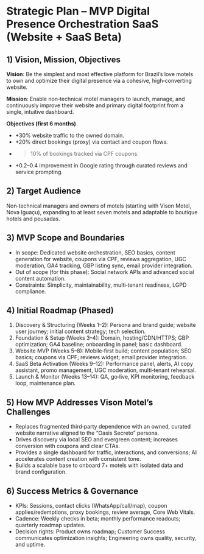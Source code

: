 # Strategic Plan – MVP Digital Presence Orchestration SaaS (Website + SaaS Beta)

## 1) Vision, Mission, Objectives

**Vision**: Be the simplest and most effective platform for Brazil’s love motels to own and optimize their digital presence via a cohesive, high‑converting website.

**Mission**: Enable non‑technical motel managers to launch, manage, and continuously improve their website and primary digital footprint from a single, intuitive dashboard.

**Objectives (first 6 months)**
- +30% website traffic to the owned domain.
- +20% direct bookings (proxy) via contact and coupon flows.
- >10% of bookings tracked via CPF coupons.
- +0.2–0.4 improvement in Google rating through curated reviews and service prompting.

## 2) Target Audience

Non‑technical managers and owners of motels (starting with Vison Motel, Nova Iguaçu), expanding to at least seven motels and adaptable to boutique hotels and pousadas.

## 3) MVP Scope and Boundaries

- In scope: Dedicated website orchestration, SEO basics, content generation for website, coupons via CPF, reviews aggregation, UGC moderation, GA4 tracking, GBP listing sync, email provider integration.
- Out of scope (for this phase): Social network APIs and advanced social content automation.
- Constraints: Simplicity, maintainability, multi‑tenant readiness, LGPD compliance.

## 4) Initial Roadmap (Phased)

1. Discovery & Structuring (Weeks 1–2): Persona and brand guide; website user journey; initial content strategy; tech selection.
2. Foundation & Setup (Weeks 3–4): Domain, hosting/CDN/HTTPS; GBP optimization; GA4 baseline; onboarding in panel; basic dashboard.
3. Website MVP (Weeks 5–8): Mobile‑first build; content population; SEO basics; coupons via CPF; reviews widget; email provider integration.
4. SaaS Beta Activation (Weeks 9–12): Performance panel, alerts, AI copy assistant, promo management, UGC moderation, multi‑tenant rehearsal.
5. Launch & Monitor (Weeks 13–14): QA, go‑live, KPI monitoring, feedback loop, maintenance plan.

## 5) How MVP Addresses Vison Motel’s Challenges

- Replaces fragmented third‑party dependence with an owned, curated website narrative aligned to the “Oasis Secreto” persona.
- Drives discovery via local SEO and evergreen content; increases conversion with coupons and clear CTAs.
- Provides a single dashboard for traffic, interactions, and conversions; AI accelerates content creation with consistent tone.
- Builds a scalable base to onboard 7+ motels with isolated data and brand configuration.

## 6) Success Metrics & Governance

- KPIs: Sessions, contact clicks (WhatsApp/call/map), coupon applies/redemptions, proxy bookings, review average, Core Web Vitals.
- Cadence: Weekly checks in beta; monthly performance readouts; quarterly roadmap updates.
- Decision rights: Product owns roadmap; Customer Success communicates optimization insights; Engineering owns quality, security, and uptime.



